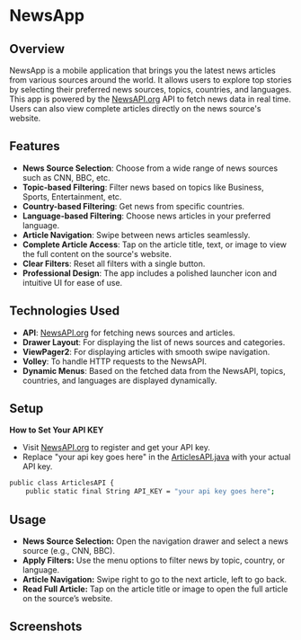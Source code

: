 # NewsApp

## Overview
NewsApp is a mobile application that brings you the latest news articles from various sources around the world. It allows users to explore top stories by selecting their preferred news sources, topics, countries, and languages. This app is powered by the [NewsAPI.org](https://newsapi.org/) API to fetch news data in real time. Users can also view complete articles directly on the news source's website.

## Features

- **News Source Selection**: Choose from a wide range of news sources such as CNN, BBC, etc.
- **Topic-based Filtering**: Filter news based on topics like Business, Sports, Entertainment, etc.
- **Country-based Filtering**: Get news from specific countries.
- **Language-based Filtering**: Choose news articles in your preferred language.
- **Article Navigation**: Swipe between news articles seamlessly.
- **Complete Article Access**: Tap on the article title, text, or image to view the full content on the source's website.
- **Clear Filters**: Reset all filters with a single button.
- **Professional Design**: The app includes a polished launcher icon and intuitive UI for ease of use.

## Technologies Used
- **API**: [NewsAPI.org](https://newsapi.org/) for fetching news sources and articles.
- **Drawer Layout**: For displaying the list of news sources and categories.
- **ViewPager2**: For displaying articles with smooth swipe navigation.
- **Volley**: To handle HTTP requests to the NewsAPI.
- **Dynamic Menus**: Based on the fetched data from the NewsAPI, topics, countries, and languages are displayed dynamically.

## Setup
**How to Set Your API KEY**
   - Visit [NewsAPI.org](https://newsapi.org/) to register and get your API key. 
   - Replace "your api key goes here" in the [ArticlesAPI.java](app/src/main/java/com/example/newsoftheworld/API/ArticlesAPI.java) with your actual API key.

```bash
public class ArticlesAPI {
    public static final String API_KEY = "your api key goes here";
```
## Usage
- **News Source Selection:** Open the navigation drawer and select a news source (e.g., CNN, BBC).
- **Apply Filters:** Use the menu options to filter news by topic, country, or language.
- **Article Navigation:** Swipe right to go to the next article, left to go back.
- **Read Full Article:** Tap on the article title or image to open the full article on the source’s website.

## Screenshots
